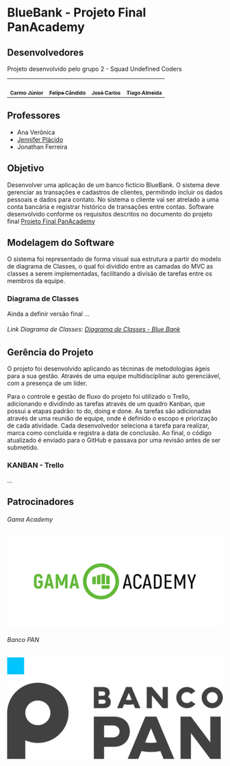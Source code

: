 # BlueBank - Projeto Final PanAcademy



## Desenvolvedores

Projeto desenvolvido pelo grupo 2 - Squad Undefined Coders 


<table>
  <tr>
    <td align="center"><a href="https://github.com/CarmoPJunior"><img style="border-radius: 50%;" src="https://avatars.githubusercontent.com/CarmoPJunior" width="100px;" alt=""/><br /><sub><b>Carmo Júnior</b></sub></a><br /><a href="https://github.com/CarmoPJunior" title="Carmo Júnior"></a></td>
    <td align="center"><a href="https://github.com/felipecandidoo"><img style="border-radius: 50%;" src="https://avatars.githubusercontent.com/felipecandidoo" width="100px;" alt=""/><br /><sub><b>Felipe Cândido</b></sub></a><br /><a href="https://github.com/felipecandidoo" title="Felipe Cândido"></a></td>
    <td align="center"><a href="https://github.com/zecarlos558"><img style="border-radius: 50%;" src="https://avatars.githubusercontent.com/zecarlos558" width="100px;" alt=""/><br /><sub><b>José Carlos</b></sub></a><br /><a href="https://github.com/hellomp" title="José Carlos"></a></td>
    <td align="center"><a href="https://github.com/tiagodalmeida87"><img style="border-radius: 50%;" src="https://avatars.githubusercontent.com/tiagodalmeida87" width="100px;" alt=""/><br /><sub><b>Tiago Almeida</b></sub></a><br /><a href="https://github.com/tiagodalmeida87" title="Tiago Almeida"></a></td>
  </tr>
</table>


## Professores

- Ana Verônica
- [Jennifer Plácido](https://www.linkedin.com/in/jenifer-pl%C3%A1cido-00b5611ab/)
- Jonathan Ferreira


## Objetivo

Desenvolver uma aplicação de um banco fictício BlueBank. O sistema deve gerenciar as transações e cadastros de clientes, permitindo incluir os dados pessoais e dados para contato. No sistema o cliente vai ser atrelado a uma conta bancária e registrar histórico de transações entre contas. Software desenvolvido conforme os requisitos descritos no documento do projeto final [Projeto Final PanAcademy](banco_pan_desafio_final_bluebank.pdf)

## Modelagem do Software

O sistema foi representado de forma visual sua estrutura a partir do modelo de diagrama de Classes, o qual foi dividido entre as camadas do MVC as classes a serem implementadas, facilitando a divisão de tarefas entre os membros da equipe.

### Diagrama de Classes

Ainda a definir versão final ...

###### Link Diagrama de Classes: [Diagrama de Classes - Blue Bank](https://viewer.diagrams.net/?tags=%7B%7D&highlight=0000ff&edit=_blank&layers=1&nav=1#R7V1bc9o4FP41zGQfmsFX4DGQbLvTdDfbpLO7fVNsBdQ1iMqiCfvrV7JkG1uyMcEKSUcznQbrYuxz0fn06UgMvNny6T0B68UnHMNk4A7jp4F3OXBddxi67A8v2YoSz%2FFkyZygWJQ5ZcEt%2Bg%2FKwqEs3aAYppWGFOOEonW1MMKrFYxopQwQgh%2BrzR5wUv3WNZhDpeA2Aola%2BheK6UKUjt1RWf4Bovki%2F2YnnIiaJcgbyzdJFyDGjztF3tXAmxGMqfi0fJrBhEsvl4vo92tDbfFgBK5olw7fwwX8OsZ%2FbKffwfWfs09fwef0nbzLD5Bs5AsvhQ6zJ6bbXAzs4df8I5cfJANv%2BoBX9FbWO%2Bw6XYMIreZ3eM0LhqyEgvtcYr68LiTl%2BKLgBqeIIrxiRQl8YDXTBV0m8pbqC%2BZPCwmFTztF8oXfQ7yElGxZE1kbSNlL63vnOBNZ8lgqczSUZYsdRY5yAwTSgObFzUsZsw9SzAeI3FWEC2NmcvISE7rAc7wCyVVZOiV4s4ohvyuXZNnmGgt5s8JvkNKt9B%2BwobijLFO8IRFseVxPOh0gc0jbLEl6BH%2BZVtUQmACKflT9q3cpe4phRwliLw9V035EywSsoMaoQYLm3DYj3pFbPbc8xAaHC1lBufin0QIl8TXY4g0XUEpB9G9%2BNV1ggv5jtwW5Jlg1oVJPblhpcct7Sh0TmLI2N7nCnFrRJ%2FBUaXgNUioLIpwkYJ2i%2B%2BI1lkx3aDXFlOKlbNSDbzljxblC1bmcQONcxZjYu9p9Re3vZJcL%2Fpe9LJM5i0JcBrxmxb6X%2FRHVKSVsCKu1iNYP7Q0g80wCBzNvcDHCol21qNo8BhRcwt9BGqElEz5u%2B2puFXmLa5Tyh09opmJR4YZzmilT7SY6zbKPZbVi%2FEzXNDNKgv%2BFM5xgZuWXKyy8ASVJrSh3CDlY691BhoLrrM2lX5Z8lhbAizDr%2B5Bk8XCB4hiuslGOvRUQdsufdo2ZwjILCabsH7OZ2fA8GATswWfs2imv2T%2FenFD2wuxdAMqsGjKneIQp1dp766ix3wmk0XPRdrF4x%2FMNWXygWLyi5ARlyhNKzmOy8ywNL5musohUiffvHEXtnqp2T6PiBNzDZAcFENG2pvpTabfzgGYMLIQa7U45LGbRHpKUuTZYZj4nrs9%2BqTj7VAwBTGabiGKiqf0A0sWMIb7iRlffNyDJ7mNHin5tadTRlgJTtjRSbKkWpyww6gUY%2Bb4CjFyN7kMdMBqaUv74QGCE4pnEyw0NEjwnbEK7Ia0IBsUghm3giWk9brvDarOE%2BVeoDxHBtR2o2geqUWfzbYE0Olt1jAW9iYU0xrTreB3VOzak3NxqLKR58yOF4%2FvdbCkITRmTyl8Wc2OLZvpBM14NzYw1FKo%2BQISmAoTj9o1mBMy4hHeQeXfm7s2QZQlQUq2340orM9zd5g6EICNTpIqj0scWgvSmXmfYcQQxhkFUmthikDc6VjjDcUcQ4pqypkDR6gus6DE5ku3fsn928Q%2B%2FOPdCNy%2B4fNqtvtzuXt1Agtjrc7jTjhT2LhBKX9q7QCjV9ErWB53wFEo7Wsr9SU92vcEZGGpGe6MaiBN6lt1KJVwQArY7zeTQ0fxFwzpJNhzW8hf29cgfrbFD07uUdiOeurSiQpBHGJZKs4oFOTsh6WdC4ozd86Cq2ImOX%2FUDNQaYW6hxeidYKVrjWbmUW17qZi47DdU7gTlcRaixOgVJTsHGeMPVV61foJShHBThOwJWqboaTXkxEKsI%2FP9pANNyadrinS5ZM8fNjXSmPjY2N7L0rEH1Fqz6Pv36pkYy1xK0P81gUSww77MmY1SdqzK0DIkwvVRDmsVG%2FWCj0aiOjcKxxgS0OSxjYzag0rW7EKMGdBqS9GRi3WbJ%2FpyxBt83PHF6GkXlZ%2B54ZUVcfrYjy56R5QBLOzDxbWIKhriWojWoXm3Gik6%2Fpiha11K0P81Y4bgailab%2BmaKonVfFUUbDPYQtE%2BI%2Fr3zeacXuyo78Yu8TyN42Mss5uPm%2Fh0evTO4et6u2B1QQJhwVL1HAwep3KlYByjuVM%2BvE9I5ms10RmP9FzU%2BWZ3MPLjDWDqLUTLTPQlLXtj%2FeTD0Kz4w9NxWL%2BAX%2Fa1suL1vadpjXI3a9yZuVft%2BHaw3uERvhqCy2ikkP1Ck2U%2F1NrcKFsRLIWINBAp0C4t%2BfYmkv7Clksp6stVOn83kOo26ZioU%2B0r7twGVbt27sNA2meaz7buaEV141RTsmTu4GGr2rTX2Y5X1VQP2vBwV764qWFzdiqvHnc310EztoalJuKfjiu0kvCf9Ol7H0cfUJNxTyVs7CX%2Bjg4XjnTpPylPHhledcpNH3hNMjI%2BTs8qMylSD2ybIbvHi8%2BYM9fNFPE1uvKs7XsTcYounI05tSG73lGMgl1a%2FxiKybrs%2Fj6T4nrnnHY6xLghnlTeYsFB79hvz4znzZH5ORKw2jQgCRA4XZ3mGEisWn9T2MEa07FDeHGnuHcMENje2Ab9fU80Hgr1DkW9qd1a%2B1XDHWOszSE5f2KjUb1Ty6kxW5w1bxnafeyp9aIPSPq%2FpnQcwFpRUmlIM%2BCmIANGEgTUXpaZGkJsPkIh8VRsSejYUTUjQGkpoLCKoZGZGVtoQ0DORXT%2BbTTcx0ccAY4sZvuUKu7v2pLPGX0kM8Juown4nJtwXz2TOqDjornmakbW1kwyjZtc1ohTHjvRveCdhFcvUnnM%2FHFSyeyaT0eBlN2B2PaK1%2F3yG4zSn8pREQEMWdXWr2m8zsSCfXuc8vCYf29PNyw0ekqqhCPmS7xRxKPUAmLWxy%2Bk03%2BB1T3ZOGhUleYHkcj7netvmLdiD3Q%2BaNoH1nLmRx548FOoW7R3dSocxAWtYumcKWEeYnFbak6q0Pe3eyxeVtuaQzOeaM8cMJxVvOK5t4NDK92WteXSKCHtEPByfLB7qs%2FdCZa97fbvVwWmofef3%2BSqFw9E1YfNVDp5%2FkkjsVocu3ZGsnjbDz9hqna8hRERInbWI37IizxtbnRpQ0O21fdmTzAKVFMm25Es%2BTBzi3r54b%2Beweo%2FqnTpxTU1hAx13YpmxntSb5zOdihnLv98u2duRaI%2Bp6n5u4GUXagNN7hiP9BaNGNhs8PrQiEoMVZFI21qd9X69J70hHGJ%2FS8agek%2BOQ5p%2BS8au0P3Mo8orwBRq8peO1bYQo3eIEdQIr%2BKXafYag7HTxQJ7elx3Zzf22y3GYoxKIzMAiUoEeUj%2Brx36j7SGrskZxgBlqLKbNjH0NVpKV5BgbB0kVKPAyx40MiiPGclrXuKIkc5rlf7J9hjORx%2Fff%2FvyEZLJ5y%2F%2Bb8PlN%2B8WaH43fHr95YqVTC9%2B%2F9jknzuS3wvbisCdgadGd%2BIew%2FWaChU7B4wCPeArL%2F8BkmJh19UgrLFuyD3ckdhl%2BWPxYt2XgPXiU%2FZ77d7V%2Fw%3D%3D)

## Gerência do Projeto

O projeto foi desenvolvido aplicando as técninas de metodologias ágeis para a sua gestão. Através de uma equipe multidisciplinar auto gerenciável, com a presença de um líder.

Para o controle e gestão de fluxo do projeto foi utilizado o Trello, adicionando e dividindo as tarefas através de um quadro Kanban, que possui a etapas padrão: to do, doing e done. As tarefas são adicionadas através de uma reunião de equipe, onde é definido o escopo e priorização de cada atividade. Cada desenvolvedor seleciona a tarefa para realizar, marca como concluída e registra a data de conclusão. Ao final, o código atualizado é enviado para o GitHub e passava por uma revisão antes de ser submetido.

### KANBAN - Trello

...

## Patrocinadores

###### Gama Academy
![](logo_gamaAcademy.png)

###### Banco PAN
![](logo_bancoPan.png)
